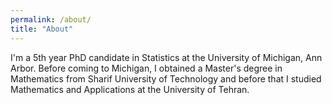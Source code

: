 ```yaml
---
permalink: /about/
title: "About"
---
```


I'm a 5th year PhD candidate in Statistics at the University of Michigan, Ann Arbor. Before coming to Michigan, I obtained a Master's degree in Mathematics from Sharif University of Technology and before that I studied Mathematics and Applications at the University of Tehran.


